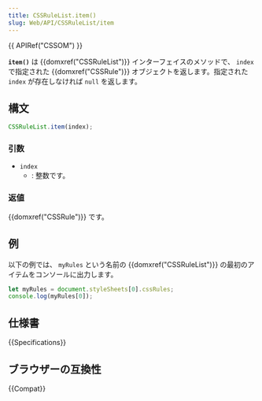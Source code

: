 ```yaml
---
title: CSSRuleList.item()
slug: Web/API/CSSRuleList/item
---
```


{{ APIRef("CSSOM") }}

**`item()`** は {{domxref("CSSRuleList")}} インターフェイスのメソッドで、 `index` で指定された {{domxref("CSSRule")}} オブジェクトを返します。指定された `index` が存在しなければ `null` を返します。

## 構文

```js
CSSRuleList.item(index);
```

### 引数

- `index`
  - : 整数です。

### 返値

{{domxref("CSSRule")}} です。

## 例

以下の例では、 `myRules` という名前の {{domxref("CSSRuleList")}} の最初のアイテムをコンソールに出力します。

```js
let myRules = document.styleSheets[0].cssRules;
console.log(myRules[0]);
```

## 仕様書

{{Specifications}}

## ブラウザーの互換性

{{Compat}}
